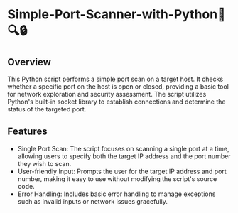 # Simple-Port-Scanner-with-Python🐍🔍🔒

## Overview

This Python script performs a simple port scan on a target host. It checks whether a specific port on the host is open or closed, providing a basic tool for network exploration and security assessment. The script utilizes Python's built-in socket library to establish connections and determine the status of the targeted port.

## Features

- Single Port Scan: The script focuses on scanning a single port at a time, allowing users to specify both the target IP address and the port number they wish to scan.
- User-friendly Input: Prompts the user for the target IP address and port number, making it easy to use without modifying the script's source code.
- Error Handling: Includes basic error handling to manage exceptions such as invalid inputs or network issues gracefully.
